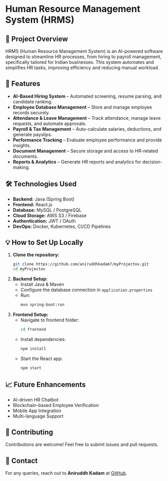 # Human Resource Management System (HRMS)

## 📌 Project Overview
HRMS (Human Resource Management System) is an AI-powered software designed to streamline HR processes, from hiring to payroll management, specifically tailored for Indian businesses. This system automates and simplifies HR tasks, improving efficiency and reducing manual workload.

## 🚀 Features
- **AI-Based Hiring System** – Automated screening, resume parsing, and candidate ranking.
- **Employee Database Management** – Store and manage employee records securely.
- **Attendance & Leave Management** – Track attendance, manage leave requests, and automate approvals.
- **Payroll & Tax Management** – Auto-calculate salaries, deductions, and generate payslips.
- **Performance Tracking** – Evaluate employee performance and provide insights.
- **Document Management** – Secure storage and access to HR-related documents.
- **Reports & Analytics** – Generate HR reports and analytics for decision-making.

## 🛠️ Technologies Used
- **Backend:** Java (Spring Boot)
- **Frontend:** React.js
- **Database:** MySQL / PostgreSQL
- **Cloud Storage:** AWS S3 / Firebase
- **Authentication:** JWT / OAuth
- **DevOps:** Docker, Kubernetes, CI/CD Pipelines

## 💡 How to Set Up Locally
1. **Clone the repository:**
   ```sh
   git clone https://github.com/aniruddhkadam7/myProjectov.git
   cd myProjectov
   ```
2. **Backend Setup:**
   - Install Java & Maven
   - Configure the database connection in `application.properties`
   - Run:
     ```sh
     mvn spring-boot:run
     ```
3. **Frontend Setup:**
   - Navigate to frontend folder:
     ```sh
     cd frontend
     ```
   - Install dependencies:
     ```sh
     npm install
     ```
   - Start the React app:
     ```sh
     npm start
     ```

## 📈 Future Enhancements
- AI-driven HR Chatbot
- Blockchain-based Employee Verification
- Mobile App Integration
- Multi-language Support

## 🤝 Contributing
Contributions are welcome! Feel free to submit issues and pull requests.

## 📧 Contact
For any queries, reach out to **Aniruddh Kadam** at [GitHub](https://github.com/aniruddhkadam7).
